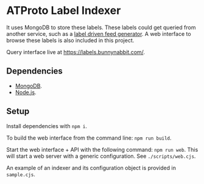 # ATProto Label Indexer

It uses MongoDB to store these labels. These labels could get queried from another service, such as a [label driven feed generator](https://github.com/BunnyNabbit/label-driven-feed-generator). A web interface to browse these labels is also included in this project.

Query interface live at https://labels.bunnynabbit.com/.

## Dependencies

- [MongoDB](https://www.mongodb.com/).
- [Node.js](https://nodejs.org/).

## Setup

Install dependencies with `npm i`.

To build the web interface from the command line: `npm run build`.

Start the web interface + API with the following command: `npm run web`. This will start a web server with a generic configuration. See `./scripts/web.cjs`.

An example of an indexer and its configuration object is provided in `sample.cjs`.
